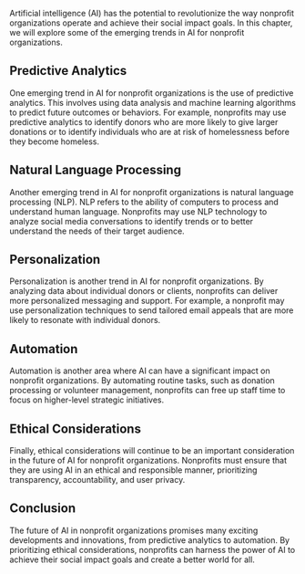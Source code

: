 
Artificial intelligence (AI) has the potential to revolutionize the way nonprofit organizations operate and achieve their social impact goals. In this chapter, we will explore some of the emerging trends in AI for nonprofit organizations.

Predictive Analytics
--------------------

One emerging trend in AI for nonprofit organizations is the use of predictive analytics. This involves using data analysis and machine learning algorithms to predict future outcomes or behaviors. For example, nonprofits may use predictive analytics to identify donors who are more likely to give larger donations or to identify individuals who are at risk of homelessness before they become homeless.

Natural Language Processing
---------------------------

Another emerging trend in AI for nonprofit organizations is natural language processing (NLP). NLP refers to the ability of computers to process and understand human language. Nonprofits may use NLP technology to analyze social media conversations to identify trends or to better understand the needs of their target audience.

Personalization
---------------

Personalization is another trend in AI for nonprofit organizations. By analyzing data about individual donors or clients, nonprofits can deliver more personalized messaging and support. For example, a nonprofit may use personalization techniques to send tailored email appeals that are more likely to resonate with individual donors.

Automation
----------

Automation is another area where AI can have a significant impact on nonprofit organizations. By automating routine tasks, such as donation processing or volunteer management, nonprofits can free up staff time to focus on higher-level strategic initiatives.

Ethical Considerations
----------------------

Finally, ethical considerations will continue to be an important consideration in the future of AI for nonprofit organizations. Nonprofits must ensure that they are using AI in an ethical and responsible manner, prioritizing transparency, accountability, and user privacy.

Conclusion
----------

The future of AI in nonprofit organizations promises many exciting developments and innovations, from predictive analytics to automation. By prioritizing ethical considerations, nonprofits can harness the power of AI to achieve their social impact goals and create a better world for all.
